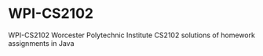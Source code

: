 # WPI-CS2102
WPI-CS2102
Worcester Polytechnic Institute
CS2102 solutions of homework assignments in Java
